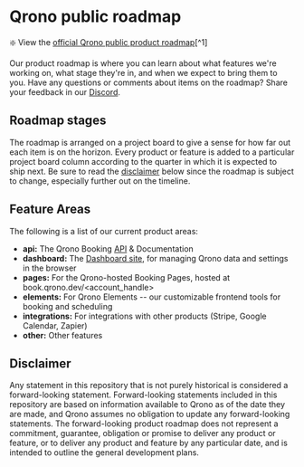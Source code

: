 # Qrono public roadmap

:sparkle: View the [official Qrono public product roadmap](https://github.com/orgs/Qrono-Labs/projects/1)[^1]

Our product roadmap is where you can learn about what features we're working on, what stage they're in, and when we expect to bring them to you. Have any questions or comments about items on the roadmap? Share your feedback in our [Discord](https://discord.gg/cM8mPQYzYP). 


## Roadmap stages

The roadmap is arranged on a project board to give a sense for how far out each item is on the horizon. Every product or feature is added to a particular project board column according to the quarter in which it is expected to ship next. Be sure to read the [disclaimer](#disclaimer) below since the roadmap is subject to change, especially further out on the timeline.

## Feature Areas

The following is a list of our current product areas:

- **api:** The Qrono Booking [API](https://docs.qrono.dev/) & Documentation
- **dashboard:** The [Dashboard site](https://qrono.dev/dashboard), for managing Qrono data and settings in the browser
- **pages:** For the Qrono-hosted Booking Pages, hosted at book.qrono.dev/<account_handle>
- **elements:** For Qrono Elements -- our customizable frontend tools for booking and scheduling
- **integrations:** For integrations with other products (Stripe, Google Calendar, Zapier)
- **other:** Other features

## Disclaimer 

Any statement in this repository that is not purely historical is considered a forward-looking statement. Forward-looking statements included in this repository are based on information available to Qrono as of the date they are made, and Qrono assumes no obligation to update any forward-looking statements. The forward-looking product roadmap does not represent a commitment, guarantee, obligation or promise to deliver any product or feature, or to deliver any product and feature by any particular date, and is intended to outline the general development plans.
